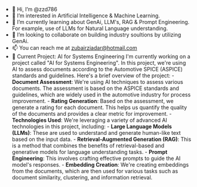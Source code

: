 - 👋 Hi, I’m @zzd786
- 👀 I’m interested in Artificial Intelligence & Machine Learning.
- 🌱 I’m currently learning about GenAi, LLM's, RAG & Prompt Engineering. For example, use of LLMs for Natural Language understanding.
- 💞️ I’m looking to collaborate on building industry soultions by utilizing GenAi.
- 📫 You can reach me at zubairziadar@hotmail.com
- 🚀 Current Project: AI for Systems Engineering
  I'm currently working on a project called "AI for Systems Engineering". In this project, we're using AI to assess documents according to the Automotive SPICE (ASPICE) standards and         guidelines.
  Here's a brief overview of the project:
      - **Document Assessment**: We're using AI techniques to assess various documents. The assessment is based on the ASPICE standards and guidelines, which are widely used in the automotive            industry for process improvement.
      - **Rating Generation**: Based on the assessment, we generate a rating for each document. This helps us quantify the quality of the documents and provides a clear metric for improvement.
      - **Technologies Used**: We're leveraging a variety of advanced AI technologies in this project, including:
        - **Large Language Models (LLMs)**: These are used to understand and generate human-like text based on the input data.
        - **Retrieval-Augmented Generation (RAG)**: This is a method that combines the benefits of retrieval-based and generative models for language understanding tasks.
        - **Prompt Engineering**: This involves crafting effective prompts to guide the AI model's responses.
        - **Embedding Creation**: We're creating embeddings from the documents, which are then used for various tasks such as document similarity, clustering, and information retrieval.

<!---
zzd786/zzd786 is a ✨ special ✨ repository because its `README.md` (this file) appears on your GitHub profile.
You can click the Preview link to take a look at your changes.
--->
